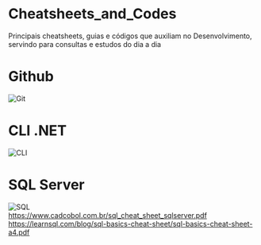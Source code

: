 # Cheatsheets_and_Codes
Principais cheatsheets, guias e códigos que auxiliam no Desenvolvimento, servindo para consultas e estudos do dia a dia

# Github
![Git](https://user-images.githubusercontent.com/10932478/190528087-4a421f92-830a-460e-968b-e2dedc257a91.png)

# CLI .NET
![CLI](https://user-images.githubusercontent.com/10932478/190530966-9b239af8-1595-45e9-9287-58349e036c81.jpg)


# SQL Server
![SQL](https://user-images.githubusercontent.com/10932478/193168877-d5e1d4a7-d587-44cb-bc19-04d34715a105.jpg)
</br>https://www.cadcobol.com.br/sql_cheat_sheet_sqlserver.pdf
</br>https://learnsql.com/blog/sql-basics-cheat-sheet/sql-basics-cheat-sheet-a4.pdf
